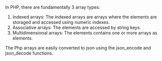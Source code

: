 In PHP, there are fundamentally 3 array types:

1. Indexed arrays: The indexed arrays are arrays where the elements are storaged and accessed using numeric indexes.
2. Associative arrays: The elements are accessed by string keys.
3. Multidimensional arrays: The elements contains one or more arrays as elements.

The Php arrays are easily converted to json using the json_encode and json_decode functions.